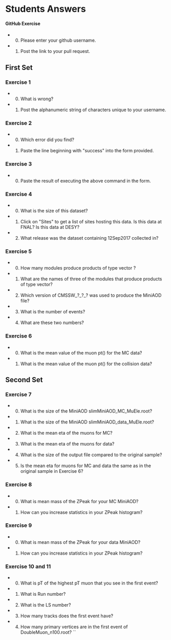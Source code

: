 # Students Answers

#### GitHub Exercise

- 0) Please enter your github username.

- 1) Post the link to your pull request.


## First Set

### Exercise 1

- 0) What is wrong?

- 1) Post the alphanumeric string of characters unique to your username.

### Exercise 2

- 0) Which error did you find?

- 1) Paste the line beginning with "success" into the form provided. 

### Exercise 3

- 0) Paste the result of executing the above command in the form.


### Exercise 4

- 0) What is the size of this dataset? 

- 1) Click on "Sites" to get a list of sites hosting this data. Is this data at FNAL? Is this data at DESY? 

- 2) What release was the dataset containing 12Sep2017 collected in?

### Exercise 5

- 0) How many modules produce products of type vector ? 

- 1) What are the names of three of the modules that produce products of type vector? 

- 2) Which version of CMSSW\_?\_?\_? was used to produce the MiniAOD file? 

- 3) What is the number of events?

- 4) What are these two numbers? 


### Exercise 6

- 0) What is the mean value of the muon pt() for the MC data? 

- 1) What is the mean value of the muon pt() for the collision data? 


## Second Set

### Exercise 7

- 0) What is the size of the MiniAOD slimMiniAOD_MC_MuEle.root? 

- 1) What is the size of the MiniAOD slimMiniAOD_data_MuEle.root? 

- 2) What is the mean eta of the muons for MC? 

- 3) What is the mean eta of the muons for data? 

- 4) What is the size of the output file compared to the original sample?

- 5) Is the mean eta for muons for MC and data the same as in the original sample in Exercise 6? 

### Exercise 8

- 0) What is mean mass of the ZPeak for your MC MiniAOD? 

- 1) How can you increase statistics in your ZPeak histogram? 

### Exercise 9

- 0) What is mean mass of the ZPeak for your data MiniAOD? 

- 1) How can you increase statistics in your ZPeak histogram? 


### Exercise 10 and 11

- 0) What is pT of the highest pT muon that you see in the first event? 

- 1) What is Run number? 

- 2) What is the LS number? 

- 3) How many tracks does the first event have? 

- 4) How many primary vertices are in the first event of DoubleMuon_n100.root? 
``
